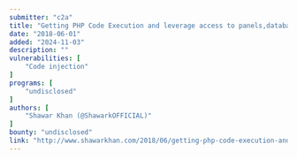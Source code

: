 ```yaml
---
submitter: "c2a"
title: "Getting PHP Code Execution and leverage access to panels,databases,server"
date: "2018-06-01"
added: "2024-11-03"
description: ""
vulnerabilities: [
    "Code injection"
]
programs: [
    "undisclosed"
]
authors: [
    "Shawar Khan (@ShawarkOFFICIAL)"
]
bounty: "undisclosed"
link: "http://www.shawarkhan.com/2018/06/getting-php-code-execution-and-leverage.html"
---
```




